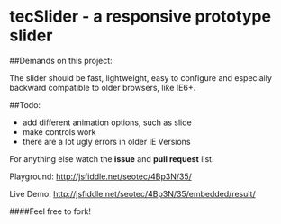 tecSlider - a responsive prototype slider
==========================================

##Demands on this project:

The slider should be fast, lightweight, easy to configure and especially backward compatible to older browsers, like IE6+.

##Todo:
* add different animation options, such as slide
* make controls work
* there are a lot ugly errors in older IE Versions

For anything else watch the __issue__ and __pull request__ list.


Playground: http://jsfiddle.net/seotec/4Bp3N/35/

Live Demo: http://jsfiddle.net/seotec/4Bp3N/35/embedded/result/


####Feel free to fork!